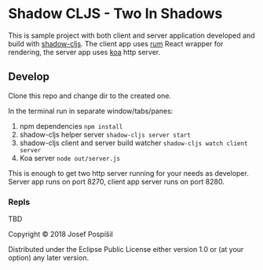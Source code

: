 # Shadow CLJS - Two In Shadows

This is sample project with both client and server application developed and
build with [shadow-cljs][1]. The client app uses [rum][2] React wrapper for
rendering, the server app uses [koa][3] http server. 

## Develop

Clone this repo and change dir to the created one.

In the terminal run in separate window/tabs/panes:

1. npm dependencies `npm install`
2. shadow-cljs helper server `shadow-cljs server start`
3. shadow-cljs client and server build watcher `shadow-cljs watch client server`
4. Koa server `node out/server.js`

This is enough to get two http server running for your needs as developer.
Server app runs on port 8270, client app server runs on port 8280.

### Repls

TBD


[1]: https://github.com/thheller/shadow-cljs
[2]: https://github.com/tonsky/rum
[3]: http://koajs.com/

Copyright © 2018 Josef Pospíšil

Distributed under the Eclipse Public License either version 1.0 or (at your
option) any later version.
